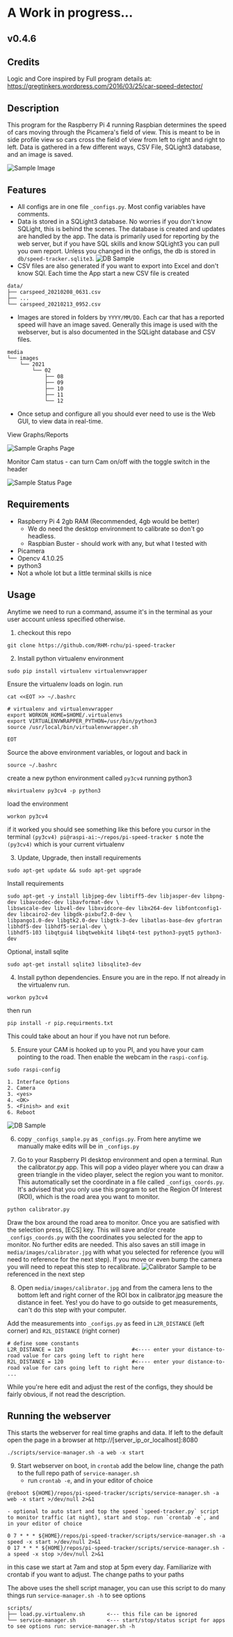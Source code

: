 # A Work in progress...

## v0.4.6

## Credits

Logic and Core inspired by
Full program details at:   https://gregtinkers.wordpress.com/2016/03/25/car-speed-detector/

## Description

This program for the Raspberry Pi 4 running Raspbian determines the speed of cars moving through the Picamera's field of view. This is meant to be in side profile view so cars cross the field of view from left to right and right to left. Data is gathered in a few different ways, CSV File, SQLight3 database, and an image is saved.

![Sample Image](html/assets/sample_snap.jpg?raw=true "Sample Image")


## Features
* All configs are in one file `_configs.py`. Most config variables have comments.
* Data is stored in a SQLight3 database. No worries if you don't know SQLight, this is behind the scenes. The database is created and updates are handled by the app. The data is primarily used for reporting by the web server, but if you have SQL skills and know SQLight3 you can pull you own report. Unless you changed in the onfigs, the db is stored in `db/speed-tracker.sqlite3`. ![DB Sample](html/assets/sample_db.png?raw=true "DB Sample")
* CSV files are also generated if you want to export into Excel and don't know SQl. Each time the App start a new CSV file is created
```
data/
├── carspeed_20210208_0631.csv
├── ...
└── carspeed_20210213_0952.csv
```
* Images are stored in folders by `YYYY/MM/DD`. Each car that has a reported speed will have an image saved. Generally this image is used with the webserver, but is also documented in the SQLight database and CSV files.
```
media
└── images
    └── 2021
        └── 02
            ├── 08
            ├── 09
            ├── 10
            ├── 11
            └── 12
```
* Once setup and configure all you should ever need to use is the Web GUI, to view data in real-time. 


View Graphs/Reports

![Sample Graphs Page](html/assets/sample_web.png?raw=true "Sample Graphs Page")


Monitor Cam status - can turn Cam on/off with the toggle switch in the header


![Sample Status Page](html/assets/sample_web2.png?raw=true "Sample Status Page")

## Requirements

* Raspberry Pi 4 2gb RAM (Recommended, 4gb would be better)
    * We do need the desktop environment to calibrate so don't go headless.
    * Raspbian Buster - should work with any, but what I tested with
* Picamera
* Opencv 4.1.0.25
* python3
* Not a whole lot but a little terminal skills is nice

## Usage
Anytime we need to run a command, assume it's in the terminal as your user account unless specified otherwise.

1. checkout this repo
```
git clone https://github.com/RHM-rchu/pi-speed-tracker
```
2. Install python virtualenv environment 
```
sudo pip install virtualenv virtualenvwrapper
```
Ensure the virtualenv loads on login.
run
```
cat <<EOT >> ~/.bashrc

# virtualenv and virtualenvwrapper
export WORKON_HOME=$HOME/.virtualenvs
export VIRTUALENVWRAPPER_PYTHON=/usr/bin/python3
source /usr/local/bin/virtualenvwrapper.sh

EOT
```
Source the above environment variables, or logout and back in
```
source ~/.bashrc
```
create a new python environment called `py3cv4` running python3
```
mkvirtualenv py3cv4 -p python3
```
load the environment
```
workon py3cv4
```
if it worked you should see something like this before you cursor in the terminal
`(py3cv4) pi@raspi-ai:~/repos/pi-speed-tracker $` note the `(py3cv4)` which is your current virtualenv

3. Update, Upgrade, then install requirements 
```
sudo apt-get update && sudo apt-get upgrade
```
Install requirements
```
sudo apt-get -y install libjpeg-dev libtiff5-dev libjasper-dev libpng-dev libavcodec-dev libavformat-dev \
libswscale-dev libv4l-dev libxvidcore-dev libx264-dev libfontconfig1-dev libcairo2-dev libgdk-pixbuf2.0-dev \
libpango1.0-dev libgtk2.0-dev libgtk-3-dev libatlas-base-dev gfortran libhdf5-dev libhdf5-serial-dev \
libhdf5-103 libqtgui4 libqtwebkit4 libqt4-test python3-pyqt5 python3-dev
```
Optional, install sqlite
```
sudo apt-get install sqlite3 libsqlite3-dev
```
4. Install python dependencies. Ensure you are in the repo. If not already in the virtualenv run.
```
workon py3cv4
```
then run
```
pip install -r pip.requirments.txt
```
This could take about an hour if you have not run before.

5. Ensure your CAM is hooked up to you PI, and you have your cam pointing to the road. Then enable the webcam in the `raspi-config`. 
```
sudo raspi-config
```
    1. Interface Options
    2. Camera
    3. <yes>
    4. <OK>
    5. <Finish> and exit
    6. Reboot
![DB Sample](html/assets/sample_enable_picam.png?raw=true "DB Sample")

6. copy `_configs_sample.py` as `_configs.py`. From here anytime we manually make edits will be in `_configs.py`

7. Go to your Raspberry PI desktop environment and open a terminal. Run the calibrator.py app. This will pop a video player where you can draw a green triangle in the video player, select the region you want to monitor. This automatically set the coordinate in a file called `_configs_coords.py`. It's advised that you only use this program to set the Region Of Interest (ROI), which is the road area you want to monitor.
```
python calibrator.py
```
Draw the box around the road area to monitor. Once you are satisfied with the selection press, [ECS] key. This will save and/or create `_configs_coords.py` with the coordinates you selected for the app to monitor. No further edits are needed. This also saves an still image in `media/images/calibrator.jpg` with what you selected for reference (you will need to reference for the next step). If you move or even bump the camera you will need to repeat this step to recalibrate.
![Calibrator Sample](html/assets/sample_calibrator.png?raw=true "Calibrator Sample") to be referenced in the next step

8. Open `media/images/calibrator.jpg` and from the camera lens to the bottom left and right corner of the ROI box in calibrator.jpg measure the distance in feet. Yes! you do have to go outside to get measurements, can't do this step with your computer. 

Add the measurements into `_configs.py` as feed in `L2R_DISTANCE` (left corner) and `R2L_DISTANCE` (right corner)
```
# define some constants
L2R_DISTANCE = 120                      #<---- enter your distance-to-road value for cars going left to right here
R2L_DISTANCE = 120                      #<---- enter your distance-to-road value for cars going left to right here
...
```
While you're here edit and adjust the rest of the configs, they should be fairly obvious, if not read the description.

## Running the webserver
This starts the webserver for real time graphs and data. If left to the default open the page in a browser at http://[server_ip_or_localhost]:8080 
```
./scripts/service-manager.sh -a web -x start
```


9. Start webserver on boot, in `crontab` add the below line, change the path to the full repo path of `service-manager.sh`
    - run `crontab -e`, and in your editor of choice
```
@reboot ${HOME}/repos/pi-speed-tracker/scripts/service-manager.sh -a web -x start >/dev/null 2>&1
```
    - optional to auto start and top the speed `speed-tracker.py` script to monitor traffic (at night), start and stop. run `crontab -e`, and in your editor of choice
```
0 7 * * * ${HOME}/repos/pi-speed-tracker/scripts/service-manager.sh -a speed -x start >/dev/null 2>&1
0 17 * * * ${HOME}/repos/pi-speed-tracker/scripts/service-manager.sh -a speed -x stop >/dev/null 2>&1
```
in this case we start at 7am and stop at 5pm every day. Familiarize with crontab if you want to adjust. The change paths to your paths

The above uses the shell script manager, you can use this script to do many things run `service-manager.sh -h` to see options
```
scripts/
├── load.py.virtualenv.sh       <--- this file can be ignored
└── service-manager.sh          <--- start/stop/status script for apps to see options run: service-manager.sh -h 
```





